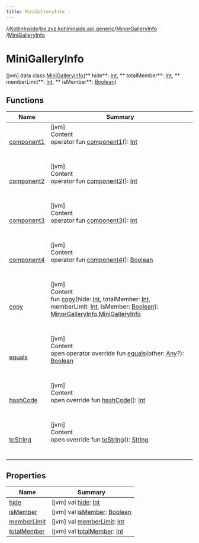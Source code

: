 ```yaml
---
title: MiniGalleryInfo -
---
```

//[KotlinInside](../../../index.md)/[be.zvz.kotlininside.api.generic](../../index.md)/[MinorGalleryInfo](../index.md)
/[MiniGalleryInfo](index.md)

# MiniGalleryInfo

[jvm] data class [MiniGalleryInfo](index.md)(**
hide**: [Int](https://kotlinlang.org/api/latest/jvm/stdlib/kotlin/-int/index.html), **
totalMember**: [Int](https://kotlinlang.org/api/latest/jvm/stdlib/kotlin/-int/index.html), **
memberLimit**: [Int](https://kotlinlang.org/api/latest/jvm/stdlib/kotlin/-int/index.html), **
isMember**: [Boolean](https://kotlinlang.org/api/latest/jvm/stdlib/kotlin/-boolean/index.html))

## Functions

|  Name|  Summary| 
|---|---|
| <a name="be.zvz.kotlininside.api.generic/MinorGalleryInfo.MiniGalleryInfo/component1/#/PointingToDeclaration/"></a>[component1](component1.md)| <a name="be.zvz.kotlininside.api.generic/MinorGalleryInfo.MiniGalleryInfo/component1/#/PointingToDeclaration/"></a>[jvm]  <br>Content  <br>operator fun [component1](component1.md)(): [Int](https://kotlinlang.org/api/latest/jvm/stdlib/kotlin/-int/index.html)  <br><br><br>
| <a name="be.zvz.kotlininside.api.generic/MinorGalleryInfo.MiniGalleryInfo/component2/#/PointingToDeclaration/"></a>[component2](component2.md)| <a name="be.zvz.kotlininside.api.generic/MinorGalleryInfo.MiniGalleryInfo/component2/#/PointingToDeclaration/"></a>[jvm]  <br>Content  <br>operator fun [component2](component2.md)(): [Int](https://kotlinlang.org/api/latest/jvm/stdlib/kotlin/-int/index.html)  <br><br><br>
| <a name="be.zvz.kotlininside.api.generic/MinorGalleryInfo.MiniGalleryInfo/component3/#/PointingToDeclaration/"></a>[component3](component3.md)| <a name="be.zvz.kotlininside.api.generic/MinorGalleryInfo.MiniGalleryInfo/component3/#/PointingToDeclaration/"></a>[jvm]  <br>Content  <br>operator fun [component3](component3.md)(): [Int](https://kotlinlang.org/api/latest/jvm/stdlib/kotlin/-int/index.html)  <br><br><br>
| <a name="be.zvz.kotlininside.api.generic/MinorGalleryInfo.MiniGalleryInfo/component4/#/PointingToDeclaration/"></a>[component4](component4.md)| <a name="be.zvz.kotlininside.api.generic/MinorGalleryInfo.MiniGalleryInfo/component4/#/PointingToDeclaration/"></a>[jvm]  <br>Content  <br>operator fun [component4](component4.md)(): [Boolean](https://kotlinlang.org/api/latest/jvm/stdlib/kotlin/-boolean/index.html)  <br><br><br>
| <a name="be.zvz.kotlininside.api.generic/MinorGalleryInfo.MiniGalleryInfo/copy/#kotlin.Int#kotlin.Int#kotlin.Int#kotlin.Boolean/PointingToDeclaration/"></a>[copy](copy.md)| <a name="be.zvz.kotlininside.api.generic/MinorGalleryInfo.MiniGalleryInfo/copy/#kotlin.Int#kotlin.Int#kotlin.Int#kotlin.Boolean/PointingToDeclaration/"></a>[jvm]  <br>Content  <br>fun [copy](copy.md)(hide: [Int](https://kotlinlang.org/api/latest/jvm/stdlib/kotlin/-int/index.html), totalMember: [Int](https://kotlinlang.org/api/latest/jvm/stdlib/kotlin/-int/index.html), memberLimit: [Int](https://kotlinlang.org/api/latest/jvm/stdlib/kotlin/-int/index.html), isMember: [Boolean](https://kotlinlang.org/api/latest/jvm/stdlib/kotlin/-boolean/index.html)): [MinorGalleryInfo.MiniGalleryInfo](index.md)  <br><br><br>
| <a name="kotlin/Any/equals/#kotlin.Any?/PointingToDeclaration/"></a>[equals](../../../be.zvz.kotlininside.utils/-string-util/-companion/index.md#%5Bkotlin%2FAny%2Fequals%2F%23kotlin.Any%3F%2FPointingToDeclaration%2F%5D%2FFunctions%2F49489957)| <a name="kotlin/Any/equals/#kotlin.Any?/PointingToDeclaration/"></a>[jvm]  <br>Content  <br>open operator override fun [equals](../../../be.zvz.kotlininside.utils/-string-util/-companion/index.md#%5Bkotlin%2FAny%2Fequals%2F%23kotlin.Any%3F%2FPointingToDeclaration%2F%5D%2FFunctions%2F49489957)(other: [Any](https://kotlinlang.org/api/latest/jvm/stdlib/kotlin/-any/index.html)?): [Boolean](https://kotlinlang.org/api/latest/jvm/stdlib/kotlin/-boolean/index.html)  <br><br><br>
| <a name="kotlin/Any/hashCode/#/PointingToDeclaration/"></a>[hashCode](../../../be.zvz.kotlininside.utils/-string-util/-companion/index.md#%5Bkotlin%2FAny%2FhashCode%2F%23%2FPointingToDeclaration%2F%5D%2FFunctions%2F49489957)| <a name="kotlin/Any/hashCode/#/PointingToDeclaration/"></a>[jvm]  <br>Content  <br>open override fun [hashCode](../../../be.zvz.kotlininside.utils/-string-util/-companion/index.md#%5Bkotlin%2FAny%2FhashCode%2F%23%2FPointingToDeclaration%2F%5D%2FFunctions%2F49489957)(): [Int](https://kotlinlang.org/api/latest/jvm/stdlib/kotlin/-int/index.html)  <br><br><br>
| <a name="kotlin/Any/toString/#/PointingToDeclaration/"></a>[toString](../../../be.zvz.kotlininside.utils/-string-util/-companion/index.md#%5Bkotlin%2FAny%2FtoString%2F%23%2FPointingToDeclaration%2F%5D%2FFunctions%2F49489957)| <a name="kotlin/Any/toString/#/PointingToDeclaration/"></a>[jvm]  <br>Content  <br>open override fun [toString](../../../be.zvz.kotlininside.utils/-string-util/-companion/index.md#%5Bkotlin%2FAny%2FtoString%2F%23%2FPointingToDeclaration%2F%5D%2FFunctions%2F49489957)(): [String](https://kotlinlang.org/api/latest/jvm/stdlib/kotlin/-string/index.html)  <br><br><br>

## Properties

|  Name|  Summary| 
|---|---|
| <a name="be.zvz.kotlininside.api.generic/MinorGalleryInfo.MiniGalleryInfo/hide/#/PointingToDeclaration/"></a>[hide](hide.md)| <a name="be.zvz.kotlininside.api.generic/MinorGalleryInfo.MiniGalleryInfo/hide/#/PointingToDeclaration/"></a> [jvm] val [hide](hide.md): [Int](https://kotlinlang.org/api/latest/jvm/stdlib/kotlin/-int/index.html)   <br>
| <a name="be.zvz.kotlininside.api.generic/MinorGalleryInfo.MiniGalleryInfo/isMember/#/PointingToDeclaration/"></a>[isMember](is-member.md)| <a name="be.zvz.kotlininside.api.generic/MinorGalleryInfo.MiniGalleryInfo/isMember/#/PointingToDeclaration/"></a> [jvm] val [isMember](is-member.md): [Boolean](https://kotlinlang.org/api/latest/jvm/stdlib/kotlin/-boolean/index.html)   <br>
| <a name="be.zvz.kotlininside.api.generic/MinorGalleryInfo.MiniGalleryInfo/memberLimit/#/PointingToDeclaration/"></a>[memberLimit](member-limit.md)| <a name="be.zvz.kotlininside.api.generic/MinorGalleryInfo.MiniGalleryInfo/memberLimit/#/PointingToDeclaration/"></a> [jvm] val [memberLimit](member-limit.md): [Int](https://kotlinlang.org/api/latest/jvm/stdlib/kotlin/-int/index.html)   <br>
| <a name="be.zvz.kotlininside.api.generic/MinorGalleryInfo.MiniGalleryInfo/totalMember/#/PointingToDeclaration/"></a>[totalMember](total-member.md)| <a name="be.zvz.kotlininside.api.generic/MinorGalleryInfo.MiniGalleryInfo/totalMember/#/PointingToDeclaration/"></a> [jvm] val [totalMember](total-member.md): [Int](https://kotlinlang.org/api/latest/jvm/stdlib/kotlin/-int/index.html)   <br>

